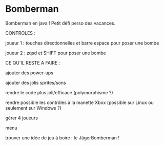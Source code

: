 # Bomberman
Bomberman en java ! Petit défi perso des vacances. 

CONTROLES :
  
  joueur 1 : touches directionnelles et barre espace pour poser une bombe
  
  joueur 2 : zqsd et SHIFT pour poser une bombe


CE QU'IL RESTE A FAIRE : 

  ajouter des power-ups
  
  ajouter des jolis sprites/sons
  
  rendre le code plus joli/efficace (polymorphisme ?)
  
  rendre possible les contrôles à la manette Xbox (possible sur Linux ou seulement sur Windows ?)
  
  gérer 4 joueurs
  
  menu
  
  trouver une idée de jeu à boire : le JägerBomberman !
